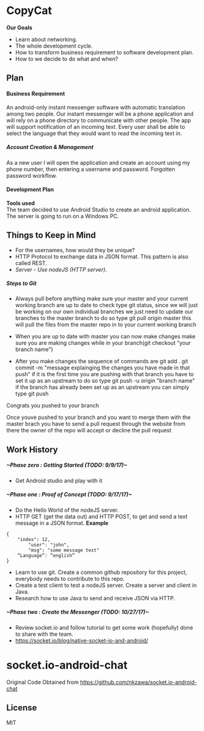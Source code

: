 # CopyCat
**Our Goals**
* Learn about networking.
* The whole development cycle. 
* How to transform business requirement to software development plan.
* How to we decide to do what and when?

## Plan

#### Business Requirement
An android-only instant messenger software with automatic translation among two people. Our instant messenger will be a phone application and will rely on a phone directory to communicate with other people. The app will support notification of an incoming text. Every user shall be able to select the language that they would want to read the incoming text in. 

##### Account Creation & Management
As a new user I will open the application and create an account using my phone number, then entering a username and password.
Forgotten password workflow.

#### Development Plan
**Tools used**\
The team decided to use Android Studio to create an android application. The server is going to run on a Windows PC.

## Things to Keep in Mind
* For the usernames, how would they be unique?
* HTTP Protocol to exchange data in JSON format. This pattern is also called REST.
* *Server - Use nodeJS (HTTP server)*.

##### Steps to Git

* Always pull before anything make sure your master and your current working branch are up to date to check type git status, since we will just be working on our own individual branches we just need to update our branches to the master branch to do so type git pull origin master this will pull the files from the master repo in to your current working branch

* When you are up to date with master you can now make changes make sure you are making changes while in your branch(git checkout "your branch name")

* After you make changes the sequence of commands are git add . git commit -m "message explainging the changes you have made in that push" if it is the first time you are pushing with that branch you have to set it up as an upstream to do so type git push -u origin "branch name" if the branch has already been set up as an upstream you can simply type git push

Congrats you pushed to your branch

Once youve pushed to your branch and you want to merge them with the master brach you have to send a pull request through the website from there the owner of the repo will accept or decline the pull request

## Work History
##### ~Phase zero 	: Getting Started (TODO: 9/9/17)~
* Get Android studio and play with it 
##### ~Phase one		: Proof of Concept (TODO: 9/17/17)~
* Do the Hello World of the nodeJS server. 
* HTTP GET (get the data out) and HTTP POST, to get and send a text message in a JSON format. 
		**Example** 
```
{
 	"index": 12,
    	"user": "john",
    	"msg": "some message text"
	“Language”: “english”
}
```	
* Learn to use git. Create a common github repository for this project, everybody needs to                                      contribute to this repo.
* Create a test client to test a nodeJS server. Create a server and client in Java. 
* Research how to use Java to send and receive JSON via HTTP.
##### ~Phase two			: Create the Messenger (TODO: 10/27/17)~
* Review socket.io and follow tutorial to get some work (hopefully) done to share with the team.
* https://socket.io/blog/native-socket-io-and-android/

# socket.io-android-chat

Original Code Obtained from https://github.com/nkzawa/socket.io-android-chat

## License

MIT
